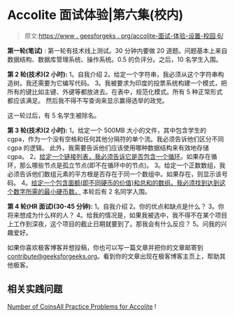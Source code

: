 # Accolite 面试体验|第六集(校内)

> 原文:[https://www . geesforgeks . org/accolite-面试-体验-设置-校园 6/](https://www.geeksforgeeks.org/accolite-interview-experience-set-6-on-campus/)

**第一轮(笔试)** :
第一轮有技术线上测试。30 分钟内要做 20 道题。问题基本上来自数据结构、数据库管理系统、操作系统。0.5 的负评分。之后，10 名学生入围。

**第 2 轮(技术)(2 小时):**
1。自我介绍
2。给定一个字符串，我必须从这个字符串构造树。我还需要为它编写代码。
3。我被要求为印度的投票系统构建一个模式，把所有的键比如主键、外键等都放进去。在表中，规范化模式。所有 5 种正常形式都应该满足。
然后我不得不写查询来显示赢得选举的政党。

这一轮过后，有 5 名学生被除名。

**第 3 轮(技术)(2 小时):**
1。给定一个 500MB 大小的文件，其中包含学生的 cgpa，作为一个没有空格和任何其他分隔符的单个流。我必须告诉他们区分不同 cgpa 的逻辑。
此外，我需要告诉他们应该使用哪种数据结构来有效地存储 cgpa。
2。[给定一个链接列表，我必须告诉它是否包含一个循环](https://practice.geeksforgeeks.org/problems/detect-loop-in-linked-list/1)。如果存在循环，那么哪些节点是孤立节点(即不在循环中的节点)。
3。给定一个正数数组，我必须告诉他们数组元素的平方根是否存在于同一个数组中。如果存在，则显示该号码。
4。[给定一个包含面额(即不同硬币的价值)和总和的数组。我必须找到达到这个数字所需的最小硬币数。](https://practice.geeksforgeeks.org/problems/number-of-coins/0)
本轮后有 2 名同学入围。

**第 4 轮(HR 面试)(30-45 分钟):**
1。自我介绍
2。你的优点和缺点是什么？
3。你将来想成为什么样的人？
4。给我的情况是，如果我被选中，我不得不在某个项目上工作到深夜，这个项目的截止日期就要到了。那我会有什么反应？
5。问我的兴趣爱好。

如果你喜欢极客博客并想投稿，你也可以写一篇文章并把你的文章邮寄到 contribute@geeksforgeeks.org。看到你的文章出现在极客博客主页上，帮助其他极客。

## 相关实践问题

[Number of Coins](https://practice.geeksforgeeks.org/problems/number-of-coins/0)[All Practice Problems for Accolite](https://practice.geeksforgeeks.org/company/Accolite/) !